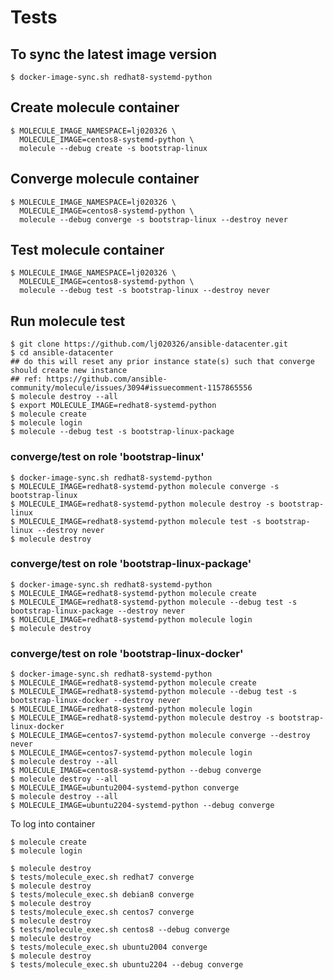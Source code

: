 
# Tests

## To sync the latest image version

```shell
$ docker-image-sync.sh redhat8-systemd-python
```

## Create molecule container

```shell
$ MOLECULE_IMAGE_NAMESPACE=lj020326 \
  MOLECULE_IMAGE=centos8-systemd-python \
  molecule --debug create -s bootstrap-linux
```

## Converge molecule container

```shell
$ MOLECULE_IMAGE_NAMESPACE=lj020326 \
  MOLECULE_IMAGE=centos8-systemd-python \
  molecule --debug converge -s bootstrap-linux --destroy never
```

## Test molecule container

```shell
$ MOLECULE_IMAGE_NAMESPACE=lj020326 \
  MOLECULE_IMAGE=centos8-systemd-python \
  molecule --debug test -s bootstrap-linux --destroy never
```

## Run molecule test

```shell
$ git clone https://github.com/lj020326/ansible-datacenter.git
$ cd ansible-datacenter
## do this will reset any prior instance state(s) such that converge should create new instance
## ref: https://github.com/ansible-community/molecule/issues/3094#issuecomment-1157865556
$ molecule destroy --all
$ export MOLECULE_IMAGE=redhat8-systemd-python
$ molecule create
$ molecule login
$ molecule --debug test -s bootstrap-linux-package
```

### converge/test on role 'bootstrap-linux'

```shell
$ docker-image-sync.sh redhat8-systemd-python
$ MOLECULE_IMAGE=redhat8-systemd-python molecule converge -s bootstrap-linux
$ MOLECULE_IMAGE=redhat8-systemd-python molecule destroy -s bootstrap-linux
$ MOLECULE_IMAGE=redhat8-systemd-python molecule test -s bootstrap-linux --destroy never
$ molecule destroy
```

### converge/test on role 'bootstrap-linux-package'

```shell
$ docker-image-sync.sh redhat8-systemd-python
$ MOLECULE_IMAGE=redhat8-systemd-python molecule create
$ MOLECULE_IMAGE=redhat8-systemd-python molecule --debug test -s bootstrap-linux-package --destroy never
$ MOLECULE_IMAGE=redhat8-systemd-python molecule login
$ molecule destroy
```

### converge/test on role 'bootstrap-linux-docker'

```shell
$ docker-image-sync.sh redhat8-systemd-python
$ MOLECULE_IMAGE=redhat8-systemd-python molecule create
$ MOLECULE_IMAGE=redhat8-systemd-python molecule --debug test -s bootstrap-linux-docker --destroy never
$ MOLECULE_IMAGE=redhat8-systemd-python molecule login
$ MOLECULE_IMAGE=redhat8-systemd-python molecule destroy -s bootstrap-linux-docker
$ MOLECULE_IMAGE=centos7-systemd-python molecule converge --destroy never
$ MOLECULE_IMAGE=centos7-systemd-python molecule login
$ molecule destroy --all
$ MOLECULE_IMAGE=centos8-systemd-python --debug converge
$ molecule destroy --all
$ MOLECULE_IMAGE=ubuntu2004-systemd-python converge
$ molecule destroy --all
$ MOLECULE_IMAGE=ubuntu2204-systemd-python --debug converge

```

To log into container

```shell
$ molecule create
$ molecule login
```

```shell
$ molecule destroy
$ tests/molecule_exec.sh redhat7 converge
$ molecule destroy
$ tests/molecule_exec.sh debian8 converge
$ molecule destroy
$ tests/molecule_exec.sh centos7 converge
$ molecule destroy
$ tests/molecule_exec.sh centos8 --debug converge
$ molecule destroy
$ tests/molecule_exec.sh ubuntu2004 converge
$ molecule destroy
$ tests/molecule_exec.sh ubuntu2204 --debug converge

```
